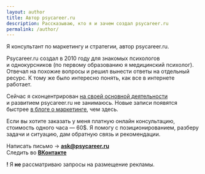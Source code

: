 ```yaml
---
layout: author
title: Автор psycareer.ru
description: Рассказываю, кто я и зачем создал psycareer.ru
permalink: /author/
---
```



<p>Я&nbsp;консультант по&nbsp;маркетингу и&nbsp;стратегии, автор psycareer.ru. </p>
<p>Psycareer.ru создал в&nbsp;2010 году для знакомых психологов и&nbsp;однокурсников (по&nbsp;первому образованию я&nbsp;медицинский психолог). Отвечал на&nbsp;похожие вопросы и&nbsp;решил вынести ответы на&nbsp;отдельный ресурс. К&nbsp;тому&nbsp;же было интересно понять, как все в&nbsp;интернете работает.</p>
<p> Сейчас я&nbsp;сконцентрирован <a href="https://bartoshevich.by/uslugi/">на&nbsp;своей основной деятельности</a> и&nbsp;развитием psycareer.ru не&nbsp;занимаюсь. Новые записи появятся быстрее <a href="https://bartoshevich.by/blog/">в&nbsp;блоге о&nbsp;маркетинге</a>, чем здесь. </p>
<p>Если вы&nbsp;хотите заказать у&nbsp;меня платную онлайн консультацию, стоимость одного часа&nbsp;— 60$. Я&nbsp;помогу с&nbsp;позиционированием, разберу задачи и&nbsp;ситуацию, дам обратную связь и&nbsp;рекомендации. </p>
<p>Написать письмо → <a href="mailto:ask@psycareer.ru"><b> ask@psycareer.ru</b></a><br/>
 Следить во <b><a href="https://vk.com/psycareer" rel="nofollow">ВКонтакте</a></b></p>

 <span class="tag is-warning"><b>!</b></span> Я<b>&nbsp;не&nbsp;</b>рассматриваю запросы на&nbsp;размещение рекламы.
